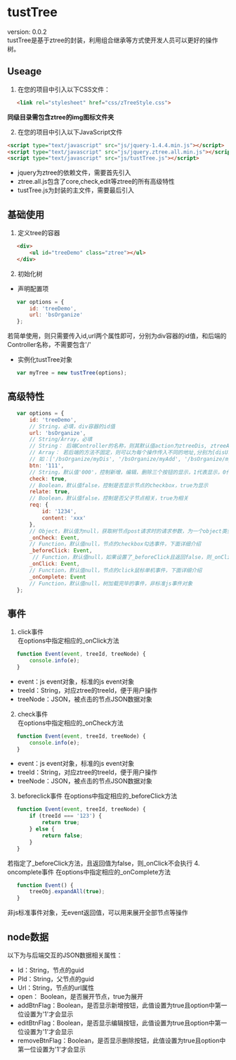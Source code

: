 # tustTree
version: 0.0.2  
tustTree是基于ztree的封装，利用组合继承等方式使开发人员可以更好的操作树。

## Useage
1. 在您的项目中引入以下CSS文件：  

 ``` html
    <link rel="stylesheet" href="css/zTreeStyle.css">
 ```
 **同级目录需包含ztree的img图标文件夹**

2. 在您的项目中引入以下JavaScript文件  

 ``` html
 <script type="text/javascript" src="js/jquery-1.4.4.min.js"></script>
 <script type="text/javascript" src="js/jquery.ztree.all.min.js"></script>
 <script type="text/javascript" src="js/tustTree.js"></script>
 ```
 - jquery为ztree的依赖文件，需要首先引入
 - ztree.all.js包含了core,check,edit等ztree的所有高级特性
 - tustTree.js为封装的主文件，需要最后引入

## 基础使用
1. 定义tree的容器  

 ``` html
    <div>
        <ul id="treeDemo" class="ztree"></ul>
    </div>
 ```
2. 初始化树
 - 声明配置项
 ``` javascript
    var options = {
        id: 'treeDemo',
        url: 'bsOrganize'
    };
 ```
 若简单使用，则只需要传入id,url两个属性即可，分别为div容器的id值，和后端的Controller名称，不需要包含'/'
 - 实例化tustTree对象  
 ``` javascript
    var myTree = new tustTree(options);
 ```

## 高级特性
``` javascript
   var options = {
       id: 'treeDemo',
       // String，必填，div容器的id值
       url: 'bsOrganize',
       // String/Array，必填
       // String： 后端Controller的名称，则其默认值action为ztreeDis, ztreeAdd, ztreeEdit, ztreeDel, ztreeDrag
       // Array： 若后端的方法不固定，则可以为每个操作传入不同的地址,分别为[disUrl, addUrl, editUrl, removeUrl, dragUrl]
       // 如：['/bsOrganize/myDis', '/bsOrganize/myAdd', '/bsOrganize/myEdit', '/bsOrganize/myDel', '/bsOrganize/myDrag']
       btn: '111',
       // String，默认值'000'，控制新增，编辑，删除三个按钮的显示，1代表显示，0代表隐藏，需要与每个节点的显示属性共同作用
       check: true,
       // Boolean，默认值false，控制是否显示节点的checkbox，true为显示
       relate: true,
       // Boolean，默认值false，控制是否父子节点相关，true为相关
       req: {
           id: '1234',
           content: 'xxx'
       },
       // Object，默认值为null，获取树节点post请求时的请求参数，为一个object类型，可以传入多个值
       _onCheck: Event,
       // Function，默认值null，节点的checkbox勾选事件，下面详细介绍
       _beforeClick: Event,
        // Function，默认值null，如果设置了_beforeClick且返回false，则_onClick不会触发
       _onClick: Event,
       // Function，默认值null，节点的click鼠标单机事件，下面详细介绍
       _onComplete: Event
       // Function，默认值null，树加载完毕的事件，非标准js事件对象
   };
```

## 事件
1. click事件  
 在options中指定相应的_onClick方法  

 ``` javascript
    function Event(event, treeId, treeNode) {
        console.info(e);
    }
 ```
 - event：js event对象，标准的js event对象
 - treeId：String，对应ztree的treeId，便于用户操作
 - treeNode：JSON，被点击的节点JSON数据对象

2. check事件  
 在options中指定相应的_onCheck方法  

 ``` javascript
    function Event(event, treeId, treeNode) {
        console.info(e);
    }
 ```
 - event：js event对象，标准的js event对象
 - treeId：String，对应ztree的treeId，便于用户操作
 - treeNode：JSON，被点击的节点JSON数据对象
3. beforeclick事件
 在options中指定相应的_beforeClick方法
 ``` javascript
    function Event(event, treeId, treeNode) {
        if (treeId === '123') {
            return true;
        } else {
            return false;
        }        
    }
 ```
 若指定了_beforeClick方法，且返回值为false，则_onClick不会执行
4. oncomplete事件
 在options中指定相应的_onComplete方法
 ``` javascript
    function Event() {
        treeObj.expandAll(true);
    }
 ```
 非js标准事件对象，无event返回值，可以用来展开全部节点等操作
## node数据
以下为与后端交互的JSON数据相关属性：
- Id：String，节点的guid
- PId：String，父节点的guid
- Url：String，节点的url属性
- open： Boolean，是否展开节点，true为展开
- addBtnFlag：Boolean，是否显示新增按钮，此值设置为true且option中第一位设置为'1'才会显示
- editBtnFlag：Boolean，是否显示编辑按钮，此值设置为true且option中第一位设置为'1'才会显示
- removeBtnFlag：Boolean，是否显示删除按钮，此值设置为true且option中第一位设置为'1'才会显示
